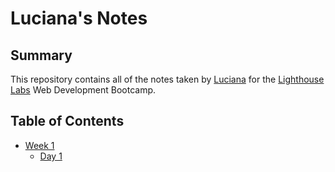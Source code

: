# Luciana's Notes

## Summary

This repository contains all of the notes taken by [Luciana](https://github.com/lvgallo) for the [Lighthouse Labs](https://www.lighthouselabs.ca/) Web Development Bootcamp.

## Table of Contents 
* [Week 1](/Week_1)
  * [Day 1](/Week_1/Day_1)